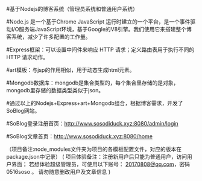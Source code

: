 #基于Nodejs的博客系统（管理员系统和普通用户系统）

#Node.js 是一个基于Chrome JavaScript 运行时建立的一个平台，是一个事件驱动I/O服务端JavaScript环境，基于Google的V8引擎。我们使用它来搭建整个博客系统，减少了许多配置的工作量。

#Express框架：可以设置中间件来响应 HTTP 请求；定义路由表用于执行不同的 HTTP 请求动作。

#art模板：与jsp的作用相似，用于动态生成html元素。

#Mongodb数据库：mongodb是集合类型的，每个集合里存储的是对象，mongodb里存储的数据类型类似于json。


#通过以上的Nodejs+Express+art+Mongodb组合，根据博客需求，开发了SoBlog网站。

#SoBlog登录注册首页：http://www.sosodiduck.xyz:8080/admin/login

#SoBlog文章首页：http://www.sosodiduck.xyz:8080/home

（项目备注:node_modules文件夹为项目的各模板配置文件，对应的版本在package.json中记录）
( 项目体验备注：注册新用户后只能为普通用户，访问用户界面；
                若想体验超级管理员，可使用以下账号：	20170808@qq.com，密码0516soso 。
                请勿随意删改用户及文章信息
)
  
